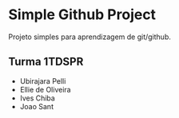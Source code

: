 # Simple Github Project

Projeto simples para aprendizagem de git/github.

## Turma 1TDSPR

+ Ubirajara Pelli
+ Ellie de Oliveira
+ Ives Chiba
+ Joao Sant
